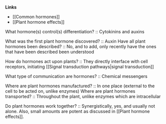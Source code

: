 **Links**
- [[Common hormones]]
- [[Plant hormone effects]]

What hormone(s) control(s) differentiation? :: Cytokinins and auxins

What was the first plant hormone discovered? :: Auxin
Have all plant hormones been described? :: No, and to add, only recently have the ones that have been described been understood

How do hormones act upon plants? :: They directly interface with cell receptors, initiating [[Signal transduction pathways|signal transduction]]

What type of communication are hormones? :: Chemical messengers

Where are plant hormones manufactured? :: In one place (external to the cell to be acted on, unlike enzymes)
Where are plant hormones transported? :: Throughout the plant, unlike enzymes which are intracellular

Do plant hormones work together? :: Synergistically, yes, and usually not alone. Also, small amounts are potent as discussed in [[Plant hormone effects]].